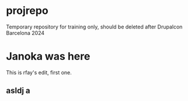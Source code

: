 # projrepo
Temporary repository for training only, should be deleted after Drupalcon Barcelona 2024

# Janoka was here

This is rfay's edit, first one.

## asldj a

